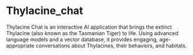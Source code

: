 # Thylacine_chat
Thylacine Chat is an interactive AI application that brings the extinct Thylacine (also known as the Tasmanian Tiger) to life.  Using advanced language models and a vector database, it provides engaging, age-appropriate conversations about Thylacines, their behaviors, and habitats.
